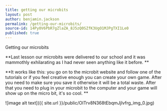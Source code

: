 ```yaml
---
title: getting our microbits
layout: post
author: benjamin.jackson
permalink: /getting-our-microbits/
source-id: 14Py0V6PbR7gZlaZA_8J5zQ0SZfK3UgO1MJPgTXI1Le0
published: true
---
```

Getting our microbits

**Last lesson our microbits were delivered to our school and it was mammothly exhilarating as I had never seen anything like it before.  **

**It works like this: you go on to the microbit website and follow one of the tutorials or if you feel creative enough you can create your own game. After you need to make sure you save it otherwise it will be a total waste. After that you need to plug in your microbit to the computer and your game will show up on the micro bit, it's so cool. **

![image alt text]({{ site.url }}/public/OITrv8N368tEbqmJjlvfrg_img_0.jpg)

